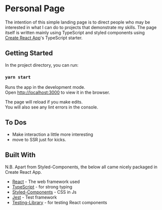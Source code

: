 # Personal Page

The intention of this simple landing page is to direct people who may be interested in what I can do to projects that demonstrate my skills. The page itself is written mainly using TypeScript and styled components using [Create React App](https://github.com/facebook/create-react-app)'s TypeScript starter.

## Getting Started

In the project directory, you can run:

### `yarn start`

Runs the app in the development mode.<br />
Open [http://localhost:3000](http://localhost:3000) to view it in the browser.

The page will reload if you make edits.<br />
You will also see any lint errors in the console.

## To Dos

- Make interaction a little more interesting
- move to SSR just for kicks.

## Built With

N.B. Apart from Styled-Components, the below all came nicely packaged in Create React App.

- [React](https://reactjs.org/) - The web framework used
- [TypeScript](https://www.typescriptlang.org/docs/home.html) - for strong typing
- [Styled-Components](https://styled-components.com/) - CSS in Js
- [Jest](https://jestjs.io/) - Test framework
- [Testing-Library](https://testing-library.com/docs/react-testing-library/intro) - for testing React components
